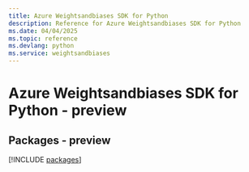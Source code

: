 ```yaml
---
title: Azure Weightsandbiases SDK for Python
description: Reference for Azure Weightsandbiases SDK for Python
ms.date: 04/04/2025
ms.topic: reference
ms.devlang: python
ms.service: weightsandbiases
---
```

# Azure Weightsandbiases SDK for Python - preview
## Packages - preview
[!INCLUDE [packages](weightsandbiases-index.md)]